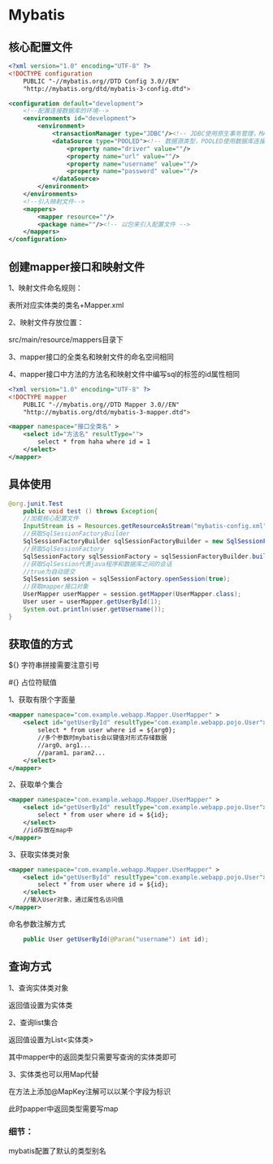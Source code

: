 # Mybatis

## 核心配置文件

```xml
<?xml version="1.0" encoding="UTF-8" ?>
<!DOCTYPE configuration
	PUBLIC "-//mybatis.org//DTD Config 3.0//EN"
	"http://mybatis.org/dtd/mybatis-3-config.dtd">

<configuration default="development">
    <!--配置连接数据库的环境-->
	<environments id="development">
        <environment>
            <transactionManager type="JDBC"/><!-- JDBC使用原生事务管理，MANAGED表示被接管 -->
            <dataSource type="POOLED"><!-- 数据源类型，POOLED使用数据库连接池/UNPOOLED不使用/JNDI使用上下文中数据源 -->
                <property name="driver" value=""/>
                <property name="url" value=""/>
                <property name="username" value=""/>
                <property name="password" value=""/>
            </dataSource>
        </environment>
    </environments>
    <!--引入映射文件-->
    <mappers>
        <mapper resource=""/>
        <package name=""/><!-- 以包来引入配置文件 -->
    </mappers>
</configuration>
```

## 创建mapper接口和映射文件

1、映射文件命名规则：

表所对应实体类的类名+Mapper.xml

2、映射文件存放位置：

src/main/resource/mappers目录下

3、mapper接口的全类名和映射文件的命名空间相同

4、mapper接口中方法的方法名和映射文件中编写sql的标签的id属性相同

```xml
<?xml version="1.0" encoding="UTF-8" ?>
<!DOCTYPE mapper
	PUBLIC "-//mybatis.org//DTD Mapper 3.0//EN"
	"http://mybatis.org/dtd/mybatis-3-mapper.dtd">

<mapper namespace="接口全类名" >
    <select id="方法名" resultType="">
        select * from haha where id = 1
    </select>
</mapper>

```

## 具体使用

```java
@org.junit.Test
    public void test () throws Exception{
    //加载核心配置文件
    InputStream is = Resources.getResourceAsStream("mybatis-config.xml");
    //获取SqlSessionFactoryBuilder
    SqlSessionFactoryBuilder sqlSessionFactoryBuilder = new SqlSessionFactoryBuilder();
    //获取SqlSessionFactory
    SqlSessionFactory sqlSessionFactory = sqlSessionFactoryBuilder.build(is);
    //获取SqlSession代表java程序和数据库之间的会话
    //true为自动提交
    SqlSession session = sqlSessionFactory.openSession(true);
    //获取mapper接口对象
    UserMapper userMapper = session.getMapper(UserMapper.class);
    User user = userMapper.getUserById(1);
    System.out.println(user.getUsername());
}
```

## 获取值的方式

${} 字符串拼接需要注意引号

#{}  占位符赋值

1、获取有限个字面量

```xml
<mapper namespace="com.example.webapp.Mapper.UserMapper" >
    <select id="getUserById" resultType="com.example.webapp.pojo.User">
        select * from user where id = ${arg0};
        //多个参数时mybatis会以键值对形式存储数据
        //arg0、arg1...
        //param1、param2...
    </select>
</mapper>
```

2、获取单个集合

```xml
<mapper namespace="com.example.webapp.Mapper.UserMapper" >
    <select id="getUserById" resultType="com.example.webapp.pojo.User">
        select * from user where id = ${id};
    </select>
    //id存放在map中
</mapper>
```

3、获取实体类对象

```xml
<mapper namespace="com.example.webapp.Mapper.UserMapper" >
    <select id="getUserById" resultType="com.example.webapp.pojo.User">
        select * from user where id = ${id};
    </select>
    //输入User对象，通过属性名访问值
</mapper>
```

命名参数注解方式

```java
    public User getUserById(@Param("username") int id);
```

## 查询方式

1、查询实体类对象

返回值设置为实体类

2、查询list集合

返回值设置为List<实体类>

其中mapper中的返回类型只需要写查询的实体类即可

3、实体类也可以用Map代替

在方法上添加@MapKey注解可以以某个字段为标识

此时papper中返回类型需要写map

### 细节：

mybatis配置了默认的类型别名